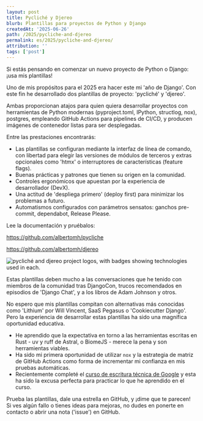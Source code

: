```yaml
---
layout: post
title: Pycliché y Djereo
blurb: Plantillas para proyectos de Python y Django
createdAt: '2025-06-26'
path: /2025/pycliche-and-djereo
permalink: es/2025/pycliche-and-djereo/
attribution: ''
tags: ['post']
---
```


<!-- markdownlint-disable MD013 line-length -->
<!-- markdownlint-disable MD033 no-inline-html -->

Si estás pensando en comenzar un nuevo proyecto de Python o Django: ¡usa mis plantillas!

Uno de mis propósitos para el 2025 era hacer este mi 'año de Django'. Con este fin he
desarrollado dos plantillas de proyecto: 'pycliché' y 'djereo'.

Ambas proporcionan atajos para quien quiera desarrollar proyectos con herramientas de
Python modernas (pyproject.toml, IPython, structlog, nox), postgres, empleando GitHub
Actions para pipelines de CI/CD, y producen imágenes de contenedor listas para ser
desplegadas.

Entre las prestaciones encontrarás:

- Las plantillas se configuran mediante la interfaz de línea de comando, con libertad para
elegir las versiones de módulos de terceros y extras opcionales como 'htmx' o
interruptores de características (feature flags).
- Buenas prácticas y patrones que tienen su origen en la comunidad.
- Controles ergonómicos que apuestan por la experiencia de desarrollador (DevX).
- Una actitud de 'despliega primero' (deploy first) para minimizar los problemas a futuro.
- Automatismos configurados con parámetros sensatos: ganchos pre-commit, dependabot, Release
Please.

Lee la documentación y pruébalos:

<a href="https://github.com/albertomh/pycliche" target="_blank">https://github.com/albertomh/pycliche</a>

<a href="https://github.com/albertomh/djereo" target="_blank">https://github.com/albertomh/djereo</a>

<img src="/assets/img/post/2025/2025-06_pycliche&djereo.png" alt="pycliché and djereo project logos, with badges showing technologies used in each." class="img-fluid pb-3">

Estas plantillas deben mucho a las conversaciones que he tenido con miembros de la
comunidad tras DjangoCon, trucos recomendados en episodios de 'Django Chat', y a los
libros de Adam Johnson y otros.

No espero que mis plantillas compitan con alternativas más conocidas como 'Lithium' por
Will Vincent, SaaS Pegasus o 'Cookiecutter Django'. Pero la experiencia de desarrollar
estas plantillas ha sido una magnífica oportunidad educativa.

- He aprendido que la expectativa en torno a las herramientas escritas en Rust - uv y ruff
de Astral, o BiomeJS - merece la pena y son herramientas viables.
- Ha sido mi primera oportunidad de utilizar `nox` y la estrategia de matriz de GitHub
Actions como forma de incrementar mi confianza en mis pruebas automáticas.
- Recientemente completé el <a href="https://developers.google.com/tech-writing/overview" target="_blank">curso de escritura técnica de Google</a>
y esta ha sido la excusa perfecta para practicar lo que he aprendido en el curso.

Prueba las plantillas, dale una estrella en GitHub, y ¡dime que te parecen!  
Si ves algún fallo o tienes ideas para mejoras, no dudes en ponerte en contacto o abrir
una nota ('issue') en GitHub.
